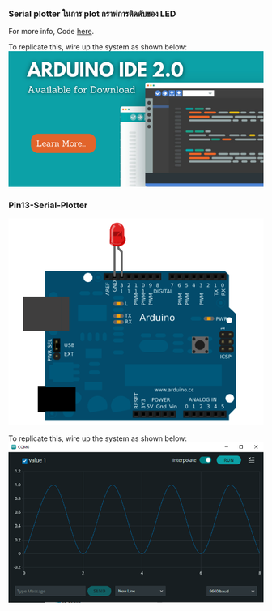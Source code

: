 ### Serial plotter ในการ plot กราฟการติดดับของ LED
For more info, Code [here](https://github.com/okaisank/Serial_Plotter/blob/b96a34cf5e8f4342763d70801c44e58cd7d08004/serial_Plotter.ino).

To replicate this, wire up the system as shown below:
![system_diagram](https://github.com/okaisank/Serial_Plotter/blob/fc3c6168534b3afbe1f56688eb7c120347a0b4bb/Capture_ide2.PNG)


### Pin13-Serial-Plotter
![system_diagram](https://github.com/okaisank/Serial_Plotter/blob/b479faaf8dce9d00342256b3cfc9432ac75db286/Capture_pin13.PNG)



To replicate this, wire up the system as shown below:
![system_diagram](https://github.com/okaisank/Serial_Plotter/blob/79f874ffd5b92a15b12dfa17dd78db078ca19547/Capture.PNG)










